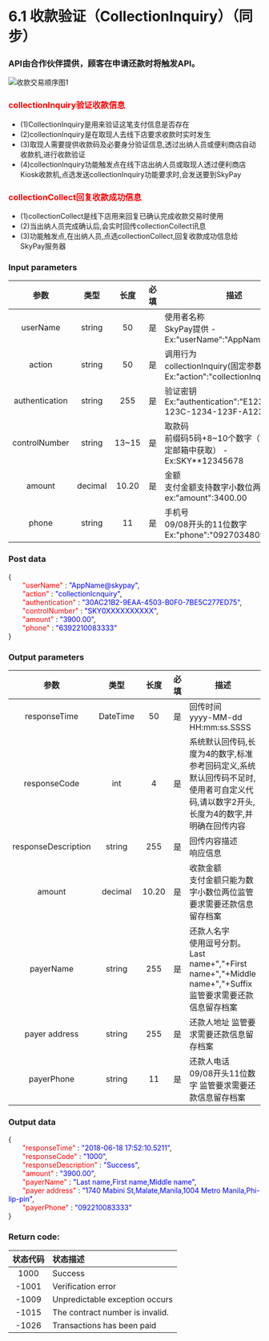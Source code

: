 # 6.1 收款验证（CollectionInquiry）（同步）
### API由合作伙伴提供，顾客在申请还款时将触发API。

![收款交易顺序图1](/收款交易顺序图1.png)

### <font color = red>collectionInquiry验证收款信息</font>
- (1)CollectionInquiry是用来验证这笔支付信息是否存在
- (2)collectionInquiry是在取现人去线下店要求收款时实时发生
- (3)取现人需要提供收款码及必要身分验证信息,透过出纳人员或便利商店自动收款机,进行收款验证
- (4)collectionInquiry功能触发点在线下店出纳人员或取现人透过便利商店Kiosk收款机,点选发送collectionInquiry功能要求时,会发送要到SkyPay

### <font color = red>collectionCollect回复收款成功信息</font>
- (1)collectionCollect是线下店用来回复已确认完成收款交易时使用
- (2)当出纳人员完成确认后,会实时回传collectionCollect讯息
- (3)功能触发点,在出纳人员,点选collectionCollect,回复收款成功信息给SkyPay服务器

### Input parameters
| 参数                        |    类型     | 长度   |<img width=30/>必填|描述|
| :-------------------------: | :-----------: |:-----:|:---:|--------------------------------|   
|userName|string|50|是|使用者名称<br>  SkyPay提供 - Ex:"userName":"AppName@skypay"|
|action|string|50|是|调用行为<br>collectionInquiry(固定参数值) - Ex:"action":"collectionInquiry"|
|authentication |string |255|是|验证密钥<br>Ex:"authentication":"E1234567-123C-1234-123F-A12345670"|
|controlNumber|string|13~15|是|取款码<br> 前缀码5码+8~10个数字（前缀码在绑定邮箱中获取） - Ex:SKY**12345678|
|amount|decimal|10.20|是|金额<br>支付金额支持数字小数位两位<br>  ex:"amount":3400.00|
|phone|string|11|是|手机号<br>09/08开头的11位数字 <br> Ex:"phone":"09270348095"|

### Post data


{<br>
    <font color=red>&ensp;&ensp;&ensp;&ensp;"userName"</font> : <font color=blue>"AppName@skypay"</font>,<br>
    <font color=red>&ensp;&ensp;&ensp;&ensp;"action"</font> : <font color=blue>"collectionIcnquiry"</font>,<br>
    <font color=red>&ensp;&ensp;&ensp;&ensp;"authentication"</font> : <font color=blue>"30AC21B2-9EAA-4503-B0F0-7BE5C277ED75"</font>,<br>
    <font color=red>&ensp;&ensp;&ensp;&ensp;"controlNumber"</font> : <font color=blue>"SKY0XXXXXXXXXX"</font>,<br>
    <font color=red>&ensp;&ensp;&ensp;&ensp;"amount"</font> : <font color=blue>"3900.00"</font>,<br>
    <font color=red>&ensp;&ensp;&ensp;&ensp;"phone"</font> : <font color=blue>"6392210083333"</font><br>
}


### Output parameters
| 参数                        |    类型     | 长度  |<img width=30/>必填|描述|
| :-------------------------: | :-----------: |:-----:|:-----:|--------------------------------|   
|responseTime|DateTime|50|是|回传时间 <br>yyyy-MM-dd HH:mm:ss.SSSS|
|responseCode|int|4|是|系统默认回传码,长度为4的数字,标准参考回码定义,系统默认回传码不足时,使用者可自定义代码,请以数字2开头,长度为4的数字,并明确在回传内容|
|responseDescription|string|255|是|回传内容描述 <br> 响应信息|
|amount|decimal|10.20|是|收款金额 <br> 支付金额只能为数字小数位两位监管要求需要还款信息留存档案|
|payerName|string|255|是|还款人名字 <br> 使用逗号分割。Last name+","+First name+","+Middle name+","+Suffix监管要求需要还款信息留存档案|
|payer address|string|255|是|还款人地址 监管要求需要还款信息留存档案|
|payerPhone|string|11|是|还款人电话 <br>09/08开头11位数字 监管要求需要还款信息留存档案|

### Output data

{<br>
    <font color=red>&ensp;&ensp;&ensp;&ensp;"responseTime"</font> : <font color=blue>"2018-06-18 17:52:10.5211"</font>,<br>
    <font color=red>&ensp;&ensp;&ensp;&ensp;"responseCode"</font> : <font color=blue>"1000"</font>,<br>
    <font color=red>&ensp;&ensp;&ensp;&ensp;"responseDescription"</font> : <font color=blue>"Success"</font>,<br>
    <font color=red>&ensp;&ensp;&ensp;&ensp;"amount"</font> : <font color=blue>"3900.00"</font>,<br>
    <font color=red>&ensp;&ensp;&ensp;&ensp;"payerName"</font> : <font color=blue>"Last name,First name,Middle name"</font>,<br>
    <font color=red>&ensp;&ensp;&ensp;&ensp;"payer address"</font> : <font color=blue>"1740 Mabini St,Malate,Manila,1004 Metro Manila,Phi-lip-pin"</font>,<br>
    <font color=red>&ensp;&ensp;&ensp;&ensp;"payerPhone"</font> : <font color=blue>"092210083333"</font><br>
}

### Return code:

| 状态代码                        |   状态描述    | 
| :-------------------------: | :----------- |
|1000 |Success|
|-1001|Verification error|
|-1009|Unpredictable exception occurs|
|-1015|The contract number is invalid.|
|-1026|Transactions has been paid|
